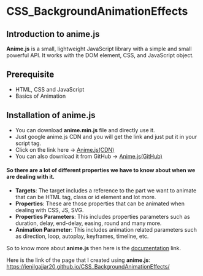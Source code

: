 
# CSS_BackgroundAnimationEffects

## Introduction to anime.js

**Anime.js** is a small, lightweight JavaScript library with a simple and small powerful API. It works with the DOM element, CSS, and JavaScript object.

## Prerequisite

- HTML, CSS and JavaScript
- Basics of Animation

## Installation of anime.js

- You can download **anime.min.js** file and directly use it.
- Just google anime.js CDN and you will get the link and just put it in your script tag.
- Click on the link here -> [Anime.js(CDN)](https://cdnjs.cloudflare.com/ajax/libs/animejs/3.2.0/anime.min.js)
- You can also download it from GitHub -> [Anime.js(GitHub)](https://github.com/juliangarnier/anime/blob/master/lib/anime.min.js)

#### So there are a lot of different properties we have to know about when we are dealing with it.

- **Targets**: The target includes a reference to the part we want to animate that can be HTML tag, class or id element and lot more.
- **Properties**: These are those properties that can be animated when dealing with CSS, JS, SVG.
- **Properties Parameters**: This includes properties parameters such as duration, delay, end-delay, easing, round and many more.
- **Animation Parameter**: This includes animation related parameters such as direction, loop, autoplay, keyframes, timeline, etc. 

So to know more about **anime.js** then here is the [documentation](https://animejs.com/documentation/) link.

Here is the link of the page that I created using **anime.js**: https://jenilgajjar20.github.io/CSS_BackgroundAnimationEffects/

